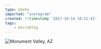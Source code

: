 ```yaml
---
type: photo
imported: "instagram"
created: !!timestamp '2017-10-14 10:11:41'
tags:
    - microblog
---
```

![Monument Valley, AZ](/media/images/photos/2017/10/c0d58ac16f9d3a4fc3a011f18753ec97.jpg)

